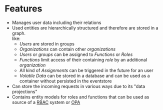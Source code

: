 # Features

* Manages user data including their relations
* Used entities are hierarchically structured and therefore are stored in a graph.  
  like:
    * _Users_ are stored in groups
    * _Organizations_ can contain other _organizations_
    * _Users_ or _groups_ can be assigned to _Functions_ or _Roles_
    * _Functions_ limit access of their containing _role_ by an additional _organization_
    * All kind of _Assignments_ can be triggered in the future for an user
    * _Volatile Data_ can be stored in a database and can be used as a container without persisted in the eventstore
* Can store the incoming requests in various ways due to its "data projections"
* Contains entity models for roles and functions that can be used as source of a [RBAC](https://en.wikipedia.org/wiki/Role-based_access_control) system or [OPA](https://www.openpolicyagent.org/)